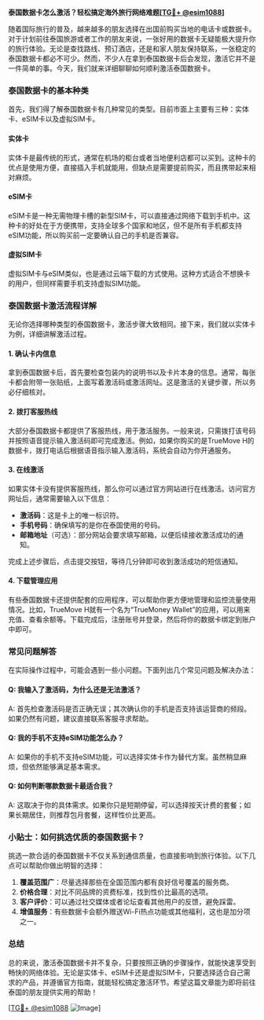**泰国数据卡怎么激活？轻松搞定海外旅行网络难题[[TG💪+ @esim1088](https://t.me/s/esim1088)]**

随着国际旅行的普及，越来越多的朋友选择在出国前购买当地的电话卡或数据卡。对于计划前往泰国旅游或者工作的朋友来说，一张好用的数据卡无疑能极大提升你的旅行体验。无论是查找路线、预订酒店，还是和家人朋友保持联系，一张稳定的泰国数据卡都必不可少。然而，不少人在拿到泰国数据卡后会发现，激活它并不是一件简单的事。今天，我们就来详细聊聊如何顺利激活泰国数据卡。

### 泰国数据卡的基本种类

首先，我们得了解泰国数据卡有几种常见的类型。目前市面上主要有三种：实体卡、eSIM卡以及虚拟SIM卡。

#### 实体卡
实体卡是最传统的形式，通常在机场的柜台或者当地便利店都可以买到。这种卡的优点是使用方便，直接插入手机就能用，但缺点是需要提前购买，而且携带起来相对麻烦。

#### eSIM卡
eSIM卡是一种无需物理卡槽的新型SIM卡，可以直接通过网络下载到手机中。这种卡的好处在于方便携带，支持全球多个国家和地区，但不是所有手机都支持eSIM功能，所以购买前一定要确认自己的手机是否兼容。

#### 虚拟SIM卡
虚拟SIM卡与eSIM类似，也是通过云端下载的方式使用。这种方式适合不想换卡的用户，但同样需要手机支持虚拟SIM功能。

### 泰国数据卡激活流程详解

无论你选择哪种类型的泰国数据卡，激活步骤大致相同。接下来，我们就以实体卡为例，详细讲解激活过程。

#### 1. 确认卡内信息
拿到泰国数据卡后，首先要检查包装内的说明书以及卡片本身的信息。通常，每张卡都会附带一张贴纸，上面写着激活码或激活网址。这是激活的关键步骤，所以务必仔细核对。

#### 2. 拨打客服热线
大部分泰国数据卡都提供了客服热线，用于激活服务。一般来说，只需拨打该号码并按照语音提示输入激活码即可完成激活。例如，如果你购买的是TrueMove H的数据卡，拨打电话后根据语音指示输入激活码，系统会自动为你开通服务。

#### 3. 在线激活
如果实体卡没有提供客服热线，那么你可以通过官方网站进行在线激活。访问官方网址后，通常需要输入以下信息：
- **激活码**：这是卡上的唯一标识符。
- **手机号码**：确保填写的是你在泰国使用的号码。
- **邮箱地址**（可选）：部分网站会要求填写邮箱，以便后续接收激活成功的通知。

完成上述步骤后，点击提交按钮，等待几分钟即可收到激活成功的短信通知。

#### 4. 下载管理应用
有些泰国数据卡还提供配套的应用程序，可以帮助你更方便地管理和监控流量使用情况。比如，TrueMove H就有一个名为“TrueMoney Wallet”的应用，可以用来充值、查看余额等。下载完成后，注册账号并登录，然后将你的数据卡绑定到账户中即可。

### 常见问题解答

在实际操作过程中，可能会遇到一些小问题。下面列出几个常见问题及解决办法：

#### Q: 我输入了激活码，为什么还是无法激活？
A: 首先检查激活码是否正确无误；其次确认你的手机是否支持该运营商的频段。如果仍然有问题，建议直接联系客服寻求帮助。

#### Q: 我的手机不支持eSIM功能怎么办？
A: 如果你的手机不支持eSIM功能，可以选择实体卡作为替代方案。虽然稍显麻烦，但依然能够满足基本需求。

#### Q: 如何判断哪款数据卡最适合我？
A: 这取决于你的具体需求。如果你只是短期停留，可以选择按天计费的套餐；如果长期居住，则推荐包月套餐，这样性价比更高。

### 小贴士：如何挑选优质的泰国数据卡？

挑选一款合适的泰国数据卡不仅关系到通信质量，也直接影响到旅行体验。以下几点可以帮助你做出明智的选择：

1. **覆盖范围广**：尽量选择那些在全国范围内都有良好信号覆盖的服务商。
2. **价格合理**：对比不同品牌的资费标准，找到性价比最高的选项。
3. **客户评价**：可以通过社交媒体或者论坛查看其他用户的反馈，避免踩雷。
4. **增值服务**：有些数据卡会额外赠送Wi-Fi热点功能或其他福利，这也是加分项之一。

### 总结

总的来说，激活泰国数据卡并不复杂，只要按照正确的步骤操作，就能快速享受到畅快的网络体验。无论是实体卡、eSIM卡还是虚拟SIM卡，只要选择适合自己需求的产品，并遵循官方指南，就能轻松搞定激活环节。希望这篇文章能为即将前往泰国的朋友提供实用的帮助！

[[TG💪+ @esim1088](https://t.me/s/esim1088) ![Image](https://i.postimg.cc/4NQfJmqS/Snipaste-2025-05-13-00-14-12.png)]